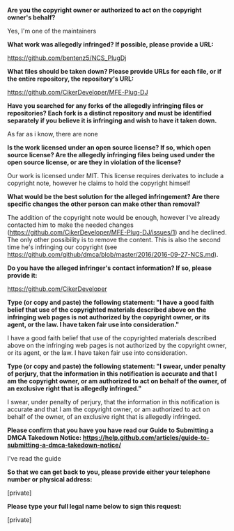 **Are you the copyright owner or authorized to act on the copyright owner's behalf?**

Yes, I'm one of the maintainers

**What work was allegedly infringed? If possible, please provide a URL:**

https://github.com/bentenz5/NCS_PlugDj

**What files should be taken down? Please provide URLs for each file, or if the entire repository, the repository's URL:**

https://github.com/CikerDeveloper/MFE-Plug-DJ

**Have you searched for any forks of the allegedly infringing files or repositories? Each fork is a distinct repository and must be identified separately if you believe it is infringing and wish to have it taken down.**

As far as i know, there are none

**Is the work licensed under an open source license? If so, which open source license? Are the allegedly infringing files being used under the open source license, or are they in violation of the license?**

Our work is licensed under MIT. This license requires derivates to include a copyright note, however he claims to hold the copyright himself

**What would be the best solution for the alleged infringement? Are there specific changes the other person can make other than removal?**

The addition of the copyright note would be enough, however I've already contacted him to make the needed changes (https://github.com/CikerDeveloper/MFE-Plug-DJ/issues/1) and he declined. The only other possibility is to remove the content. This is also the second time he's infringing our copyright (see https://github.com/github/dmca/blob/master/2016/2016-09-27-NCS.md).

**Do you have the alleged infringer's contact information? If so, please provide it:**

https://github.com/CikerDeveloper

**Type (or copy and paste) the following statement: "I have a good faith belief that use of the copyrighted materials described above on the infringing web pages is not authorized by the copyright owner, or its agent, or the law. I have taken fair use into consideration."**

I have a good faith belief that use of the copyrighted materials described above on the infringing web pages is not authorized by the copyright owner, or its agent, or the law. I have taken fair use into consideration.

**Type (or copy and paste) the following statement: "I swear, under penalty of perjury, that the information in this notification is accurate and that I am the copyright owner, or am authorized to act on behalf of the owner, of an exclusive right that is allegedly infringed."**

I swear, under penalty of perjury, that the information in this notification is accurate and that I am the copyright owner, or am authorized to act on behalf of the owner, of an exclusive right that is allegedly infringed.

**Please confirm that you have you have read our Guide to Submitting a DMCA Takedown Notice: https://help.github.com/articles/guide-to-submitting-a-dmca-takedown-notice/**

I've read the guide

**So that we can get back to you, please provide either your telephone number or physical address:**

[private]

**Please type your full legal name below to sign this request:**

[private]
